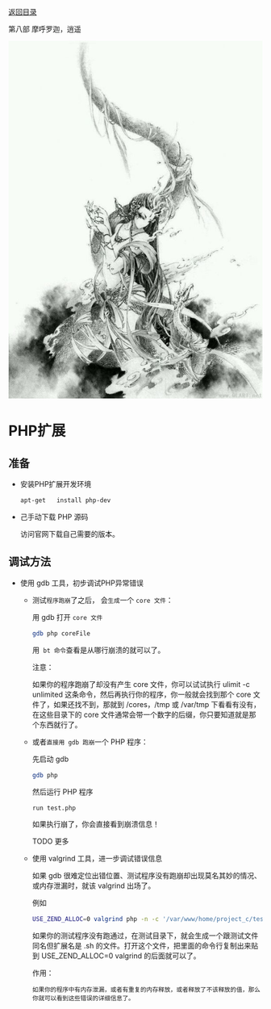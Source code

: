 [返回目录](/README.md)

第八部 摩呼罗迦，逍遥

![第八部 摩呼罗迦，逍遥](/ig/8.jpg)


PHP扩展
===========================

准备
----------

- 安装PHP扩展开发环境

  ```bash
  apt-get	install	php-dev
  ```

- 己手动下载	PHP	源码

  访问官网下载自己需要的版本。

调试方法
----------

- 使用 gdb 工具，初步调试PHP异常错误

  - 测试`程序跑崩`了之后， 会`生成`一个 `core 文件`：

    用 gdb 打开 `core 文件`

      ```bash
      gdb php coreFile
      ```

    用` bt 命令`查看是从哪行崩溃的就可以了。

    注意：

      如果你的程序跑崩了却没有产生 core 文件，你可以试试执行 ulimit -c unlimited 这条命令，然后再执行你的程序，你一般就会找到那个 core 文件了，如果还找不到，那就到 /cores，/tmp 或 /var/tmp 下看看有没有，在这些目录下的 core 文件通常会带一个数字的后缀，你只要知道就是那个东西就行了。


  - 或者`直接用 gdb 跑崩`一个 PHP 程序：

    先启动 gdb

      ```bash
      gdb php
      ```

    然后运行 PHP 程序

      ```bash
      run test.php
      ```

    如果执行崩了，你会直接看到崩溃信息！

    TODO 更多

  - 使用 valgrind 工具，进一步调试错误信息

    如果 gdb 很难定位出错位置、测试程序没有跑崩却出现莫名其妙的情况、或内存泄漏时，就该 valgrind 出场了。

    例如

    ```bash
    USE_ZEND_ALLOC=0 valgrind php -n -c '/var/www/home/project_c/test.php'
    ```

    如果你的测试程序没有跑通过，在测试目录下，就会生成一个跟测试文件同名但扩展名是 .sh 的文件。打开这个文件，把里面的命令行复制出来贴到 USE_ZEND_ALLOC=0 valgrind 的后面就可以了。

    作用：

      ```
      如果你的程序中有内存泄漏，或者有重复的内存释放，或者释放了不该释放的值，那么你就可以看到这些错误的详细信息了。
      ```
